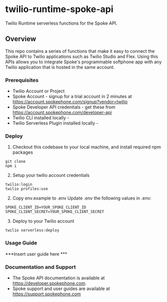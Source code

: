 # twilio-runtime-spoke-api
Twilio Runtime serverless functions for the Spoke API.

## Overview
This repo contains a series of functions that make it easy to connect the Spoke API to Twilio applications such as Twilio Studio and Flex. Using this APIs allows you to integrate Spoke's programmable softphone app with any Twilio application that is hosted in the same account.

### Prerequisites

* Twilio Account or Project
* Spoke Account - signup for a trial account in 2 minutes at https://account.spokephone.com/signup?vendor=twilio
* Spoke Developer API credentials - get these from https://account.spokephone.com/developer-api
* Twilio CLI installed locally -
* Twilio Serverless Plugin installed locally -

### Deploy

1. Checkout this codebase to your local machine, and install required npm packages

```
git clone
npm i
```

2. Setup your twilio account credentials

```
twilio:login
twilio profiles:use
```

2. Copy env.example to .env
Update .env the following values in .env:

```
SPOKE_CLIENT_ID=YOUR_SPOKE_CLIENT_ID
SPOKE_CLIENT_SECRET=YOUR_SPOKE_CLIENT_SECRET
```

3. Deploy to your Twilio account

```
twilio serverless:deploy
```

### Usage Guide

***Insert user guide here ***


### Documentation and Support

* The Spoke API documentation is available at https://developer.spokephone.com.
* Spoke support and user guides are available at https://support.spokephone.com
